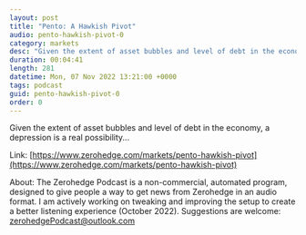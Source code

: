 ```yaml
---
layout: post
title: "Pento: A Hawkish Pivot"
audio: pento-hawkish-pivot-0
category: markets
desc: "Given the extent of asset bubbles and level of debt in the economy, a depression is a real possibility..."
duration: 00:04:41
length: 281
datetime: Mon, 07 Nov 2022 13:21:00 +0000
tags: podcast
guid: pento-hawkish-pivot-0
order: 0
---
```

Given the extent of asset bubbles and level of debt in the economy, a depression is a real possibility...

Link: [https://www.zerohedge.com/markets/pento-hawkish-pivot](https://www.zerohedge.com/markets/pento-hawkish-pivot)

About: The Zerohedge Podcast is a non-commercial, automated program, designed to give people a way to get news from Zerohedge in an audio format.  I am actively working on tweaking and improving the setup to create a better listening experience (October 2022).  Suggestions are welcome: [zerohedgePodcast@outlook.com](mailto:zerohedgePodcast@outlook.com)